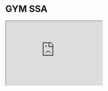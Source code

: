 # GYM SSA


<iframe src="https://youtu.be/QmI0DNIAfGo" height="200" width="300" title="Iframe Example">시연영상</iframe>
